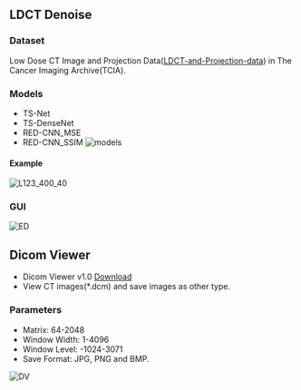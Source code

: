 ## LDCT Denoise
### Dataset
Low Dose CT Image and Projection Data([LDCT-and-Projection-data](https://wiki.cancerimagingarchive.net/pages/viewpage.action?pageId=52758026)) in The Cancer Imaging Archive(TCIA).
### Models
- TS-Net
- TS-DenseNet
- RED-CNN_MSE
- RED-CNN_SSIM
![models](https://user-images.githubusercontent.com/57568342/120911784-9d4aac00-c6bc-11eb-9e60-397efa554071.png)
#### Example

![L123_400_40](https://user-images.githubusercontent.com/57568342/120914590-b6aa2300-c6d1-11eb-9c2e-600f374296e3.png)

### GUI
![ED](https://user-images.githubusercontent.com/57568342/120898944-cdb02d00-c65f-11eb-9859-38324cc9d418.png)

## Dicom Viewer
- Dicom Viewer v1.0    [Download](https://github.com/BennyZhang-Codes/LDCT-denoising-with-Deep-Learning-and-Dicom-Viewer/releases/download/v1.0/Dicom.Viewer.1.0.exe)
- View CT images(*.dcm) and save images as other type.

### Parameters
- Matrix: 64-2048
- Window Width: 1-4096
- Window Level: -1024-3071
- Save Format: JPG, PNG and BMP.

![DV](https://user-images.githubusercontent.com/57568342/120813048-1ee8ef80-c580-11eb-9080-c75fbdd60521.png)

